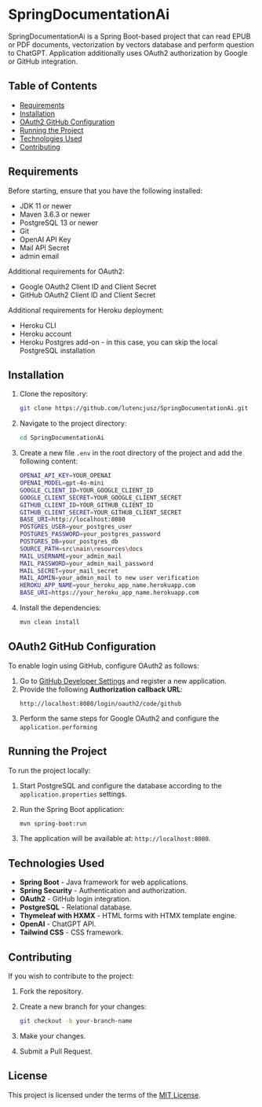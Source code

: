 
# SpringDocumentationAi

SpringDocumentationAi is a Spring Boot-based project that can read EPUB or PDF documents, vectorization by vectors database and perform question to ChatGPT. Application additionally uses OAuth2 authorization by Google or GitHub integration. 

## Table of Contents

- [Requirements](#requirements)
- [Installation](#installation)
- [OAuth2 GitHub Configuration](#oauth2-github-configuration)
- [Running the Project](#running-the-project)
- [Technologies Used](#technologies-used)
- [Contributing](#contributing)

## Requirements

Before starting, ensure that you have the following installed:

- JDK 11 or newer
- Maven 3.6.3 or newer
- PostgreSQL 13 or newer
- Git
- OpenAI API Key
- Mail API Secret
- admin email

Additional requirements for OAuth2:
- Google OAuth2 Client ID and Client Secret
- GitHub OAuth2 Client ID and Client Secret

Additional requirements for Heroku deployment:
- Heroku CLI
- Heroku account
- Heroku Postgres add-on - in this case, you can skip the local PostgreSQL installation

## Installation

1. Clone the repository:

   ```bash
   git clone https://github.com/lutencjusz/SpringDocumentationAi.git
   ```

2. Navigate to the project directory:

   ```bash
   cd SpringDocumentationAi
   ```

3. Create a new file `.env` in the root directory of the project and add the following content:

   ```bash
   OPENAI_API_KEY=YOUR_OPENAI
   OPENAI_MODEL=gpt-4o-mini
   GOOGLE_CLIENT_ID=YOUR_GOOGLE_CLIENT_ID
   GOOGLE_CLIENT_SECRET=YOUR_GOOGLE_CLIENT_SECRET
   GITHUB_CLIENT_ID=YOUR_GITHUB_CLIENT_ID
   GITHUB_CLIENT_SECRET=YOUR_GITHUB_CLIENT_SECRET
   BASE_URI=http://localhost:8080
   POSTGRES_USER=your_postgres_user
   POSTGRES_PASSWORD=your_postgres_password
   POSTGRES_DB=your_postgres_db
   SOURCE_PATH=src\main\resources\docs
   MAIL_USERNAME=your_admin_mail
   MAIL_PASSWORD=your_admin_mail_password
   MAIL_SECRET=your_mail_secret
   MAIL_ADMIN=your_admin_mail to new user verification
   HEROKU_APP_NAME=your_heroku_app_name.herokuapp.com
   BASE_URI=https://your_heroku_app_name.herokuapp.com
   
   ```
4. Install the dependencies:

   ```bash
   mvn clean install
   ```

## OAuth2 GitHub Configuration

To enable login using GitHub, configure OAuth2 as follows:

1. Go to [GitHub Developer Settings](https://github.com/settings/developers) and register a new application.
2. Provide the following **Authorization callback URL**:
   ```
   http://localhost:8080/login/oauth2/code/github
   ```
3. Perform the same steps for Google OAuth2 and configure the `application.performing` 


## Running the Project

To run the project locally:

1. Start PostgreSQL and configure the database according to the `application.properties` settings.
2. Run the Spring Boot application:

   ```bash
   mvn spring-boot:run
   ```

3. The application will be available at: `http://localhost:8080`.

## Technologies Used

- **Spring Boot** - Java framework for web applications.
- **Spring Security** - Authentication and authorization.
- **OAuth2** - GitHub login integration.
- **PostgreSQL** - Relational database.
- **Thymeleaf with HXMX** - HTML forms with HTMX template engine.
- **OpenAI** - ChatGPT API.
- **Tailwind CSS** - CSS framework.

## Contributing

If you wish to contribute to the project:

1. Fork the repository.
2. Create a new branch for your changes:

   ```bash
   git checkout -b your-branch-name
   ```

3. Make your changes.
4. Submit a Pull Request.

## License

This project is licensed under the terms of the [MIT License](LICENSE).
